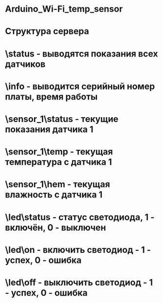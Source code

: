 # Arduino_Wi-Fi_temp_sensor
# Структура сервера
# \status - выводятся показания всех датчиков
# \info - выводится серийный номер платы, время работы
# \sensor_1\status - текущие показания датчика 1
# \sensor_1\temp - текущая температура с датчика 1
# \sensor_1\hem - текущая влажность с датчика 1
# \led\status - статус светодиода, 1 - включён, 0 - выключен
# \led\on - включить светодиод - 1 - успех, 0 - ошибка
# \led\off - выключить светодиод - 1 - успех, 0 - ошибка
